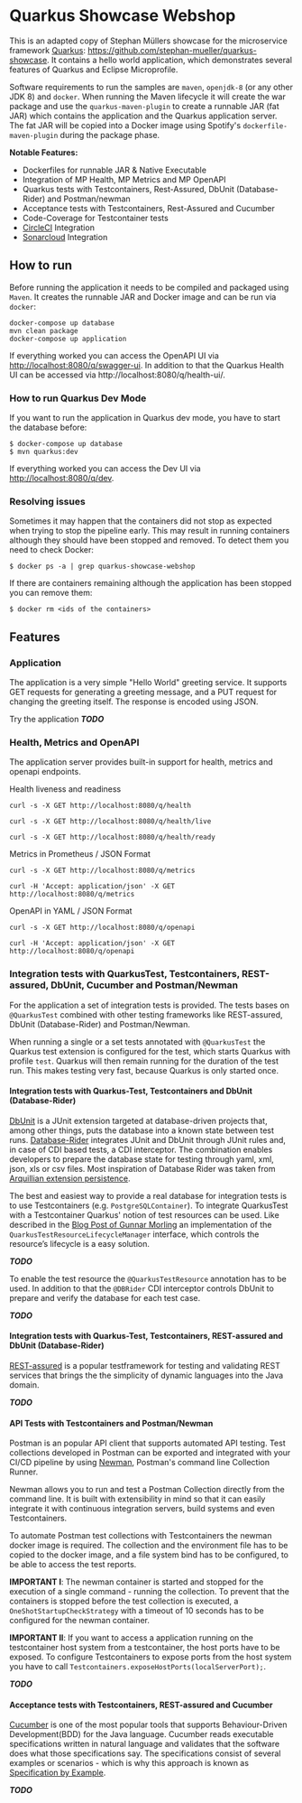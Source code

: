 # Quarkus Showcase Webshop

This is an adapted copy of Stephan Müllers showcase for the microservice framework [Quarkus](https://quarkus.io): https://github.com/stephan-mueller/quarkus-showcase. It contains a hello world application, which demonstrates several features of Quarkus and Eclipse Microprofile.

Software requirements to run the samples are `maven`, `openjdk-8` (or any other JDK 8) and `docker`.
When running the Maven lifecycle it will create the war package and use the `quarkus-maven-plugin` to create a runnable 
JAR (fat JAR) which contains the application and the Quarkus application server. The fat JAR will be copied into a
Docker image using Spotify's `dockerfile-maven-plugin` during the package phase.

**Notable Features:**
* Dockerfiles for runnable JAR & Native Executable 
* Integration of MP Health, MP Metrics and MP OpenAPI
* Quarkus tests with Testcontainers, Rest-Assured, DbUnit (Database-Rider) and Postman/newman
* Acceptance tests with Testcontainers, Rest-Assured and Cucumber
* Code-Coverage for Testcontainer tests
* [CircleCI](https://circleci.com) Integration
* [Sonarcloud](https://sonarcloud.io) Integration


## How to run

Before running the application it needs to be compiled and packaged using `Maven`. It creates the runnable JAR and Docker image and can be 
run via `docker`:

```shell script
docker-compose up database
mvn clean package
docker-compose up application
```

If everything worked you can access the OpenAPI UI via [http://localhost:8080/q/swagger-ui](http://localhost:8080/q/swagger-ui). In addition to
that the Quarkus Health UI can be accessed via http://localhost:8080/q/health-ui/.


### How to run Quarkus Dev Mode

If you want to run the application in Quarkus dev mode, you have to start the database before:

```shell script
$ docker-compose up database
$ mvn quarkus:dev
```

If everything worked you can access the Dev UI via [http://localhost:8080/q/dev](http://localhost:8080/q/dev).


<!--
### How to run a native image 

Before building a native executable and a native image, you have to install the GraalVM on your machine.

1. Install GraalVM (_Hint: check the Quarkus guide [building a native executable](https://quarkus.io/guides/building-native-image) for further details_)
2. Set GRAALVM_HOME environment variable to the GraalVM installation directory
3. Install the `native-image` tool using `gu install`

```shell script
$ export GRAALVM_HOME=/Library/Java/JavaVirtualMachines/graalvm-ce-java11-20.1.0/Contents/Home/
$ ${GRAALVM_HOME}/bin/gu install native-image
```

To create a docker image with a native executable you have to build the application with the Maven profile `native` 
```shell script
$ mvn clean package -Pnative
$ docker-compose up application
```

**Please note:**
 
The native executable is tailored for a specific operating system (Linux, macOS, Windows etc). 
If you build the native executable on macOS or Windows, you will not be able to use it inside a Linux based docker container. 

You can check the machine architecture with the following command:
```
$ file target/quarkus-showcase-webshop-runner
```
For a native executable build on macOs the output is:
> target/quarkus-showcase-webshop-runner: Mach-O 64-bit executable x86_64

For a native executable build in a Linux container the output is: 
> target/quarkus-showcase-webshop-runner: ELF 64-bit LSB executable, x86-64, version 1 (SYSV), dynamically linked, interpreter /lib64/l, for GNU/Linux 3.2.0


To build a native executable which is usable inside a docker container you have to set the property 
`quarkus.native.container-build=true` (the property is set by default when using the Maven profile `native`). 
Instead of your machine a Linux container runtime is used for the build.    

If you want to try out the native executable on your machine use the following commands:
```shell script
$ mvn clean package -Pnative -Dquarkus.native.container-build=false -Ddockerfile.skip
$ ./target/quarkus-showcase-webshop-runner
```
-->

### Resolving issues

Sometimes it may happen that the containers did not stop as expected when trying to stop the pipeline early. This may
result in running containers although they should have been stopped and removed. To detect them you need to check
Docker:

```shell script
$ docker ps -a | grep quarkus-showcase-webshop
```

If there are containers remaining although the application has been stopped you can remove them:

```shell script
$ docker rm <ids of the containers>
```


## Features

### Application 

The application is a very simple "Hello World" greeting service. It supports GET requests for generating a greeting message, and a PUT 
request for changing the greeting itself. The response is encoded using JSON.

Try the application
***TODO***

### Health, Metrics and OpenAPI

The application server provides built-in support for health, metrics and openapi endpoints.

Health liveness and readiness
```shell script
curl -s -X GET http://localhost:8080/q/health

curl -s -X GET http://localhost:8080/q/health/live

curl -s -X GET http://localhost:8080/q/health/ready
```

Metrics in Prometheus / JSON Format
```shell script
curl -s -X GET http://localhost:8080/q/metrics

curl -H 'Accept: application/json' -X GET http://localhost:8080/q/metrics
```

OpenAPI in YAML / JSON Format
```shell script
curl -s -X GET http://localhost:8080/q/openapi

curl -H 'Accept: application/json' -X GET http://localhost:8080/q/openapi
```


### Integration tests with QuarkusTest, Testcontainers, REST-assured, DbUnit, Cucumber and Postman/Newman

For the application a set of integration tests is provided. The tests bases on `@QuarkusTest` combined with other testing frameworks like 
REST-assured, DbUnit (Database-Rider) and Postman/Newman.

When running a single or a set tests annotated with `@QuarkusTest` the Quarkus test extension is configured for the test, which starts 
Quarkus with profile `test`. Quarkus will then remain running for the duration of the test run. This makes testing very fast, because 
Quarkus is only started once.

#### Integration tests with Quarkus-Test, Testcontainers and DbUnit (Database-Rider)

[DbUnit](http://dbunit.sourceforge.net) is a JUnit extension targeted at database-driven projects that, among other things, puts the 
database into a known state between test runs. [Database-Rider](https://github.com/database-rider/database-rider) integrates JUnit and 
DbUnit through JUnit rules and, in case of CDI based tests, a CDI interceptor. The combination enables developers to prepare the database 
state for testing through yaml, xml, json, xls or csv files. Most inspiration of Database Rider was taken from [Arquillian extension 
persistence](https://docs.jboss.org/author/display/ARQ/Persistence.html).

The best and easiest way to provide a real database for integration tests is to use Testcontainers (e.g. `PostgreSQLContainer`). To 
integrate QuarkusTest with a Testcontainer Quarkus' notion of test resources can be used. Like described in the 
[Blog Post of Gunnar Morling](https://www.morling.dev/blog/quarkus-and-testcontainers/) an implementation of the 
`QuarkusTestResourceLifecycleManager` interface, which controls the resource’s lifecycle is a easy solution.

***TODO***

To enable the test resource the `@QuarkusTestResource` annotation has to be used. In addition to that the `@DBRider` CDI interceptor 
controls DbUnit to prepare and verify the database for each test case.  

***TODO***

#### Integration tests with Quarkus-Test, Testcontainers, REST-assured and DbUnit (Database-Rider)

[REST-assured](http://rest-assured.io) is a popular testframework for testing and validating REST services that brings the the simplicity 
of dynamic languages into the Java domain. 

***TODO***

#### API Tests with Testcontainers and Postman/Newman

Postman is an popular API client that supports automated API testing. Test collections developed in Postman can be exported and integrated 
with your CI/CD pipeline by using [Newman](https://github.com/postmanlabs/newman), Postman's command line Collection Runner. 

Newman allows you to run and test a Postman Collection directly from the command line. It is built with extensibility in mind so that it 
can easily integrate it with continuous integration servers, build systems and even Testcontainers.

To automate Postman test collections with Testcontainers the newman docker image is required. The collection and the environment file has 
to be copied to the docker image, and a file system bind has to be configured, to be able to access the test reports.

**IMPORTANT I**: The newman container is started and stopped for the execution of a single command - running the collection. To prevent that 
the containers is stopped before the test collection is executed, a `OneShotStartupCheckStrategy` with a timeout of 10 seconds has to be 
configured for the newman container.

**IMPORTANT II**: If you want to access a application running on the testcontainer host system from a testcontainer, the host ports have 
to be exposed. To configure Testcontainers to expose ports from the host system you have to call
`Testcontainers.exposeHostPorts(localServerPort);`.  

***TODO***

#### Acceptance tests with Testcontainers, REST-assured and Cucumber

[Cucumber](https://github.com/cucumber/cucumber-jvm) is one of the most popular tools that supports Behaviour-Driven Development(BDD) for
the Java language. Cucumber reads executable specifications written in natural language and validates that the software does what those
specifications say. The specifications consist of several examples or scenarios - which is why this approach is known as
[Specification by Example](https://en.wikipedia.org/wiki/Specification_by_example).

***TODO***